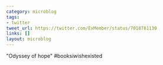 ```yaml
---
category: microblog
tags:
- twitter
tweet_url: https://twitter.com/ExMember/status/7018781130
links: []
layout: microblog
---
```

"Odyssey of hope" #booksiwishexisted
